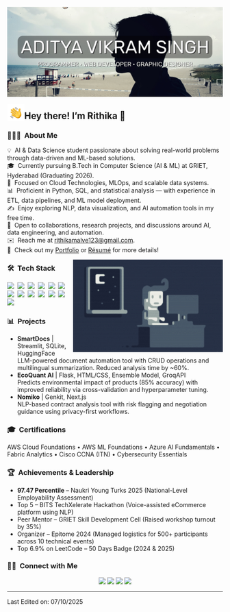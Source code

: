 <p><img src="https://raw.githubusercontent.com/AVS1508/AVS1508/master/assets/Aditya%20Vikram%20Singh%20Banner.jpg" alt="Banner"></p>

<p><img alt="Hand Wave" src="https://raw.githubusercontent.com/AVS1508/AVS1508/master/assets/Hand%20Wave.gif" width="40" align="left"></p>
<h2>Hey there! I’m Rithika 👋</h2>

<h3>👩🏻‍💻 &nbsp;About Me</h3>

<p>💡 &nbsp;AI & Data Science student passionate about solving real-world problems through data-driven and ML-based solutions.<br>
🎓 &nbsp;Currently pursuing B.Tech in Computer Science (AI & ML) at GRIET, Hyderabad (Graduating 2026).<br>
🧠 &nbsp;Focused on Cloud Technologies, MLOps, and scalable data systems.<br>
📊 &nbsp;Proficient in Python, SQL, and statistical analysis — with experience in ETL, data pipelines, and ML model deployment.<br>
✍️ &nbsp;Enjoy exploring NLP, data visualization, and AI automation tools in my free time.<br>
💬 &nbsp;Open to collaborations, research projects, and discussions around AI, data engineering, and automation.<br>
✉️ &nbsp;Reach me at <a href="mailto:rithikamalve123@gmail.com">rithikamalve123@gmail.com</a>.<br>
📄 &nbsp;Check out my <a href="https://rithikamalve.github.io/my_portfolio/">Portfolio</a> or <a href="YOUR_RESUME_LINK_HERE">Résumé</a> for more details!</p>

<img alt="Coding" src="https://raw.githubusercontent.com/AVS1508/AVS1508/master/assets/Night-Coding.gif" align="right" width="350"/>

<h3>🛠 &nbsp;Tech Stack</h3>

<p>
<img src="https://img.shields.io/badge/-Python-05122A?style=flat&logo=python">&nbsp;
<img src="https://img.shields.io/badge/-SQL-05122A?style=flat&logo=mysql">&nbsp;
<img src="https://img.shields.io/badge/-R-05122A?style=flat&logo=r">&nbsp;
<img src="https://img.shields.io/badge/-Flask-05122A?style=flat&logo=flask">&nbsp;
<img src="https://img.shields.io/badge/-Streamlit-05122A?style=flat&logo=streamlit">&nbsp;
<img src="https://img.shields.io/badge/-JavaScript-05122A?style=flat&logo=javascript">&nbsp;
<br>
<img src="https://img.shields.io/badge/-HTML-05122A?style=flat&logo=HTML5">&nbsp;
<img src="https://img.shields.io/badge/-CSS-05122A?style=flat&logo=CSS3">&nbsp;
<img src="https://img.shields.io/badge/-Tableau-05122A?style=flat&logo=tableau">&nbsp;
<img src="https://img.shields.io/badge/-Excel-05122A?style=flat&logo=microsoft-excel">&nbsp;
<img src="https://img.shields.io/badge/-AWS-05122A?style=flat&logo=amazonaws">&nbsp;
<img src="https://img.shields.io/badge/-Azure-05122A?style=flat&logo=microsoftazure">&nbsp;
<img src="https://img.shields.io/badge/-GitHub-05122A?style=flat&logo=github">&nbsp;
</p>

<h3>📊 &nbsp;Projects</h3>

<ul>
  <li><b>SmartDocs</b> | Streamlit, SQLite, HuggingFace<br>
  LLM-powered document automation tool with CRUD operations and multilingual summarization. Reduced analysis time by ~60%.</li>
  <li><b>EcoQuant AI</b> | Flask, HTML/CSS, Ensemble Model, GroqAPI<br>
  Predicts environmental impact of products (85% accuracy) with improved reliability via cross-validation and hyperparameter tuning.</li>
  <li><b>Nomiko</b> | Genkit, Next.js<br>
  NLP-based contract analysis tool with risk flagging and negotiation guidance using privacy-first workflows.</li>
</ul>

<h3>🎓 &nbsp;Certifications</h3>
<p>
AWS Cloud Foundations • AWS ML Foundations • Azure AI Fundamentals • Fabric Analytics • Cisco CCNA (ITN) • Cybersecurity Essentials
</p>

<h3>🏆 &nbsp;Achievements & Leadership</h3>
<ul>
  <li><b>97.47 Percentile</b> – Naukri Young Turks 2025 (National-Level Employability Assessment)</li>
  <li>Top 5 – BITS TechXelerate Hackathon (Voice-assisted eCommerce platform using NLP)</li>
  <li>Peer Mentor – GRIET Skill Development Cell (Raised workshop turnout by 35%)</li>
  <li>Organizer – Epitome 2024 (Managed logistics for 500+ participants across 10 technical events)</li>
  <li>Top 6.9% on LeetCode – 50 Days Badge (2024 & 2025)</li>
</ul>

<h3>🤝🏻 &nbsp;Connect with Me</h3>

<p align="center">
<a href="https://rithikamalve.github.io/my_portfolio/"><img src="https://img.shields.io/badge/-Portfolio-3423A6?style=flat&logo=Google-Chrome&logoColor=white"></a>
<a href="https://linkedin.com/in/YOUR_LINKEDIN_ID"><img src="https://img.shields.io/badge/-Rithika%20M%20R-0077B5?style=flat&logo=Linkedin&logoColor=white"></a>
<a href="mailto:rithikamalve123@gmail.com"><img src="https://img.shields.io/badge/-rithikamalve123@gmail.com-D14836?style=flat&logo=Gmail&logoColor=white"></a>
<a href="https://github.com/rithikamalve"><img src="https://img.shields.io/badge/-@rithikamalve-181717?style=flat&logo=github&logoColor=white"></a>
</p>

<hr>
<p>Last Edited on: 07/10/2025</p>
